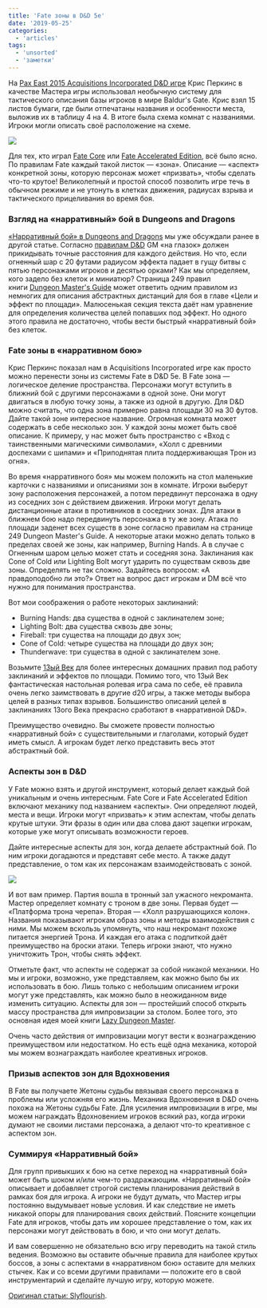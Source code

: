 ```yaml
---
title: 'Fate зоны в D&D 5e'
date: '2019-05-25'
categories:
  - 'articles'
tags:
  - 'unsorted'
  - 'заметки'
---
```


На [Pax East 2015 Acquisitions Incorporated D&D игре](https://vk.com/away.php?to=https%3A%2F%2Fwww.youtube.com%2Fwatch%3Fv%3DS39NeK3Ho10%26spfreload%3D10&cc_key=) Крис Перкинс в качестве Мастера игры использовал необычную систему для тактического описания базы игроков в мире Baldur's Gate. Крис взял 15 листов бумаги, где были отпечатаны названия и особенности места, выложив их в таблицу 4 на 4. В итоге была схема комнат с названиями. Игроки могли описать своё расположение на схеме.

![](https://pp.userapi.com/c846321/v846321927/202063/fqHwqbrZE8Q.jpg)

Для тех, кто играл [Fate Core](https://vk.com/away.php?to=http%3A%2F%2Findigogames.ru%2Fshop%2Ffate-core-pdf%2F&cc_key=) или [Fate Accelerated Edition](https://vk.com/away.php?to=http%3A%2F%2Findigogames.ru%2Fshop%2Ffae-pdf%2F&cc_key=), всё было ясно. По правилам Fate каждый такой листок — «зона». Описание — «аспект» конкретной зоны, которую персонаж может «призвать», чтобы сделать что-то крутое! Великолепный и простой способ позволить игре течь в обычном режиме и не утонуть в клетках движения, радиусах взрыва и тактического прицеливания во время боя.

### Взгляд на «нарративный» бой в Dungeons and Dragons

[«Нарративный бой» в Dungeons and Dragons](https://vk.com/away.php?to=http%3A%2F%2Fslyflourish.com%2Frunning_narrative_combat.html&cc_key=) мы уже обсуждали ранее в другой статье. Согласно [правилам D&D](https://vk.com/away.php?to=http%3A%2F%2Faax-us-east.amazon-adsystem.com%2Fx%2Fc%2FQqJpeLW4odGO0miXjqzGT-wAAAFqhKVdjwEAAAFKAY3RzB4%2Fhttps%3A%2F%2Fassoc-redirect.amazon.com%2Fg%2Fr%2Fhttps%3A%2F%2Fwww.amazon.com%2FPlayers-Handbook-Dungeons-Dragons-Wizards%2Fdp%2F0786965606%2Fref%3Das_sl_pc_ss_til%3FimprToken%3D41NcGrx-jUK7V.mMObHqaA%26slotNum%3D2%26tag%3Dslyflourish-20%26linkCode%3Dw01%26linkId%3DBRA3KRG36IN5H3YC%26creativeASIN%3D0786965606&cc_key=) GM «на глазок» должен прикидывать точные расстояния для каждого действия. Но что, если огненный шар с 20 футами радиусом эффекта падает в гущу битвы с пятью персонажами игроков и десятью орками? Как мы определяем, кого задело без клеток и миниатюр? Страница 249 правил книги [Dungeon Master's Guide](https://vk.com/away.php?to=http%3A%2F%2Faax-us-east.amazon-adsystem.com%2Fx%2Fc%2FQqJpeLW4odGO0miXjqzGT-wAAAFqhKVdjwEAAAFKAY3RzB4%2Fhttps%3A%2F%2Fassoc-redirect.amazon.com%2Fg%2Fr%2Fhttps%3A%2F%2Fwww.amazon.com%2FDungeon-Masters-Guide-Core-Rulebook%2Fdp%2F0786965622%2Fref%3Das_sl_pc_ss_til%3FimprToken%3D41NcGrx-jUK7V.mMObHqaA%26slotNum%3D3%26tag%3Dslyflourish-20%26linkCode%3Dw01%26linkId%3D5UQGH4F76XZIJEU2%26creativeASIN%3D0786965622&cc_key=) может ответить одним правилом из немногих для описания абстрактных дистанций для боя в главе «Цели и эффект по площади». Малюсенькая секция текста даёт нам уравнение для определения количества целей попавших под эффект. Но одного этого правила не достаточно, чтобы вести быстрый «нарративный бой» без клеток.

### Fate зоны в «нарративном бою»

Крис Перкинс показал нам в Acquisitions Incorporated игре как просто можно перенести зоны из системы Fate в D&D 5e. В Fate зона — логическое деление пространства. Персонажи могут вступить в ближний бой с другими персонажами в одной зоне. Они могут двигаться в любую точку зоны, а также из одной в другую. Для D&D можно считать, что одна зона примерно равна площади 30 на 30 футов. Дайте такой зоне интересное название. Огромная комната может содержать в себе несколько зон. У каждой зоны может быть своё описание. К примеру, у нас может быть пространство с «Вход с таинственными магическими символами», «Холл с древними доспехами с шипами» и «Приподнятая плита поддерживающая Трон из огня».

Во время «нарративного боя» мы можем положить на стол маленькие карточки с названиями и описаниями зон в комнате. Игроки выберут зону расположения персонажей, а потом передвинут персонажа в одну из соседних зон с действием движения. Игроки могут делать дистанционные атаки в противников в соседних зонах. Для атаки в ближнем бою надо передвинуть персонажа в ту же зону. Атака по площади заденет всех существ в зоне согласно правилам на странице 249 Dungeon Master's Guide. А некоторые атаки можно делать только в пределах своей же зоны, как например, Burning Hands. А в случае с Огненным шаром целью может стать и соседняя зона. Заклинания как Cone of Cold или Lighting Bolt могут ударить по существам сквозь две зоны. Определять не так сложно. Задайтесь вопросом: «А правдоподобно ли это?» Ответ на вопрос даст игрокам и DM всё что нужно для понимания пространства.

Вот мои соображения о работе некоторых заклинаний:

- Burning Hands: два существа в одной с заклинателем зоне;
- Lighting Bolt: два существа сквозь две зоны;
- Fireball: три существа на площади до двух зон;
- Cone of Cold: четыре существа на площади до двух зон;
- Thunderwave: три существа в одной с заклинателем зоне.

Возьмите [13ый Век](https://vk.com/away.php?to=http%3A%2F%2Faax-us-east.amazon-adsystem.com%2Fx%2Fc%2FQqJpeLW4odGO0miXjqzGT-wAAAFqhKVdjwEAAAFKAY3RzB4%2Fhttps%3A%2F%2Fassoc-redirect.amazon.com%2Fg%2Fr%2Fhttps%3A%2F%2Fwww.amazon.com%2F13th-Age-RPG-Core-Book%2Fdp%2F190898340X%2Fref%3Das_sl_pc_ss_til%3FimprToken%3D41NcGrx-jUK7V.mMObHqaA%26slotNum%3D4%26tag%3Dslyflourish-20%26linkCode%3Dw01%26linkId%3DY6T7MYBU2KTFI2JO%26creativeASIN%3D190898340X&cc_key=) для более интересных домашних правил под работу заклинаний и эффектов по площади. Помимо того, что 13ый Век фантастическая настольная ролевая игра сама по себе, её правила очень легко заимствовать в другие d20 игры, а также методы выбора целей в разных типах взрывов. Большинство описаний целей в заклинаниях 13ого Века прекрасно сработают в «нарративной D&D».

Преимущество очевидно. Вы сможете провести полностью «нарративный бой» с существительными и глаголами, который будет иметь смысл. А игрокам будет легко представить весь этот абстрактный бой.

### Аспекты зон в D&D

У Fate можно взять и другой инструмент, который делает каждый бой уникальным и очень интересным. Fate Core и Fate Accelerated Edition включают механику под названием «аспекты». Они определяют людей, места и вещи. Игроки могут «призвать» к этим аспектам, чтобы делать крутые штуки. Эти фразы в один или два слова дают зацепки игрокам, которые уже могут описывать возможности героев.

Дайте интересные аспекты для зон, когда делаете абстрактный бой. По ним игроки догадаются и представят себе место. А также дадут представление, о том как их персонажам взаимодействовать с зоной.

![](https://pp.userapi.com/c846321/v846321108/1f9192/QGXvnXuDPJE.jpg)

И вот вам пример. Партия вошла в тронный зал ужасного некроманта. Мастер определяет комнату с троном в две зоны. Первая будет — «Платформа трона черепа». Вторая — «Холл разрушающихся колон». Названия показывают игрокам образ зоны и методы взаимодействия с ними. Мы можем вскользь упомянуть, что наш некромант похоже питается энергией Трона. И каждая его атака с подпиткой даёт преимущество на броски атаки. Теперь игроки знают, что нужно уничтожить Трон, чтобы снять эффект.

Отметьте факт, что аспекты не содержат за собой никакой механики. Но мы и игроки, возможно, уже представляем, как можно было бы их использовать в бою. Лишь только с небольшим описанием игроки могут уже представлять, как можно было в неожиданном виде изменить ситуацию. Аспекты для зон — простейший способ открыть массу пространства для импровизации за столом. Более того, это основная идея моей книги [Lazy Dungeon Master](https://vk.com/away.php?to=http%3A%2F%2Fslyflourish.com%2Flazydm%2F&cc_key=).

Очень часто действия от импровизации могут вести к вознаграждению преимуществом или недостатком. Но есть ещё одна механика, которой мы можем вознаграждать наиболее креативных игроков.

### Призыв аспектов зон для Вдохновения

В Fate вы получаете Жетоны судьбы ввязывая своего персонажа в проблемы или усложняя его жизнь. Механика Вдохновения в D&D очень похожа на Жетоны судьбы Fate. Для усиления импровизации в игре, мы можем награждать Вдохновением игроков всякий раз, когда игроки думают не своими листами персонажа, а делают что-то креативное с аспектом зон.

### Суммируя «Нарративный бой»

Для групп привыкших к бою на сетке переход на «нарративный бой» может быть шоком и/или чем-то раздражающим. «Нарративный бой» описывает и добавляет строгой системы планирования действий в рамках боя для игрока. А игроки не будут думать, что Мастер игры постоянно выдумывает новые условия. И как следствие не иметь никакой опоры для планирования своих действий. Поясните концепции Fate для игроков, чтобы дать им хорошее представление о том, как их персонажи могут действовать в бою, и что они могут делать.

И вам совершенно не обязательно всю игру переводить на такой стиль ведения. Возможно вы оставите обычные правила для наиболее крутых боссов, а зоны с аспектами в «нарративном бою» оставите для мелких стычек. Как и со всеми другими правилами — положите его в свой инструментарий и сделайте лучшую игру, которую можете.

[Оригинал статьи: Slyflourish](https://vk.com/away.php?to=http%3A%2F%2Fslyflourish.com%2Ffate_style_zones_in_5e.html&cc_key=).
